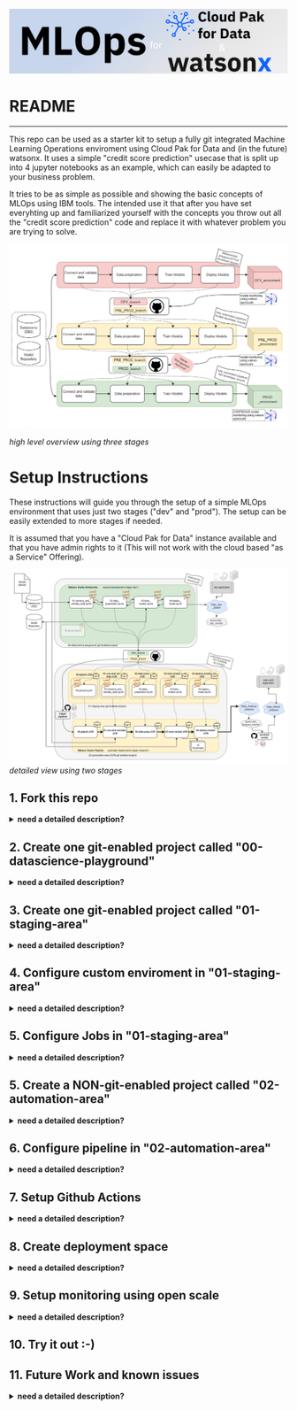 ![Alt text](images/banner.png)
# README
---

This repo can be used as a starter kit to setup a fully git integrated Machine Learning Operations enviroment using Cloud Pak for Data and (in the future) watsonx. It uses a simple "credit score prediction" usecase that is split up into 4 jupyter notebooks as an example, which can easily be adapted to your business problem. 

It tries to be as simple as possible and showing the basic concepts of MLOps using IBM tools. The intended use it that after you have set everyhting up and familiarized yourself with the concepts you throw out all the "credit score prediction" code and replace it with whatever problem you are trying to solve.

![high level overview using three stages](/images/2023-09-05-11_00_27.png)

*high level overview using three stages*



# Setup Instructions
These instructions will guide you through the setup of a simple MLOps environment that uses just two stages ("dev" and "prod"). The setup can be easily extended to more stages if needed. 

It is assumed that you have a "Cloud Pak for Data" instance available and that you have admin rights to it (This will not work with the cloud based "as a Service" Offering). 

![Alt text](/images/detailed_overview.png)
*detailed view using two stages*
## 1. Fork this repo

<details>
<summary><b> need a detailed description?</b></summary>

![Alt text](/images/image-1.png)

click the "Fork" button in the upper right corner of this repo. **IMPORTANT: uncheck the "only fork the master branch" checkbox.**
 This will create a copy of this repo in your own github account. We will be using this copy in the following steps.
</details>


## 2.   Create one git-enabled project called "00-datascience-playground"

<details>
<summary><b> need a detailed description?</b></summary>

### Overview
![Alt text](/images/2023-08-31-09_10_14.png)
*this is the project that we are creating in this step*

### Step by step
![Alt text](/images/image-2.png)
navigate to all projects
![Alt text](/images/image-4.png)
create a project that is "integrated with git". In the next window we will need to provide the github repo address and a private access token. So lets create that token first.
![Alt text](/images/image-5.png)
navigate to https://github.com/settings/tokens and choose "Generate new token". Give it a name and select the "repo" scope as shown in the next image. 
![Alt text](/images/image-6.png)
**Copy the generated token to your clipboard.** You will not be able to see it again after you close the window.
![Alt text](/images/image-7.png)
Make this token available within your CP4D by creating a "New Token" and using the token you just created. Once you created it use the dropdown to select it.
![Alt text](/images/image-8.png)
add the Repo URL (dont forget the .git at the end ;-) and choose the main branch. Then hit "Create"

Use the github repo address and your private access token 
You can Alter the notebooks to your needs if you want to. It is important that you keep the naming of the notebooks.
</details>


## 3. Create one git-enabled project called "01-staging-area"

<details>
<summary><b> need a detailed description?</b></summary>

### Overview
![Alt text](/images/image-3.png)
*this is the project that we are creating in this step*

### Step by step

![Alt text](/images/image-2.png)
navigate to all projects
![Alt text](/images/image-4.png)
In your CP4D Instance you access the project overview by clicking on the "Projects" Icon in the upper left corner. Then click on "New Project" and select "Create a project integrated with a Git repository". Give it the name "01-staging-area" and select "create"

Use the same github repo address and your private access token as in 2
 
</details>

## 4. Configure custom enviroment in "01-staging-area"
<details>
<summary><b> need a detailed description?</b></summary>

TODO: Add description here! (use custom_env.yaml)

</details>

## 5. Configure Jobs in "01-staging-area"
<details>
<summary><b> need a detailed description?</b></summary>

### Overview
![Alt text](/images/image-4.png)
*this is the project that we are creating in this step*

### Step by step
![Alt text](/images/image-9.png)
navigate to "view local branch"

![Alt text](/images/image-11.png)
click "New code job"

![Alt text](/images/image-12.png)
choose the first notebook "00-git-pull.ipynb" and click "configure job"

![Alt text](/images/image-13.png)
give it the same name as the notebook and click "next"
TODO: choose correct enviroment for every job
accept all the defaults and click "next" until you can click "create job"
TODO: add the "was_successful" output to every job
repeat those steps for all six notebooks.

![Alt text](/images/image-14.png)
once you are done it should look like this.


We also need to create a .env file within the "01-staging-area" project. This file will contain the credentials that the pipeline will use to pull the code from github.

![Alt text](/images/image-100.png)

Click "Launch IDE" and then "JupyterLab" to get access to the JupyterLab environment. 

![Alt text](/images/image-103.png)

You will be greeted by a tab called "Terminal 1". There you copy the following commands and hit enter:

```bash

echo "repo_adresse=PUT_YOUR_REPO_ADDRESS_HERE" > .env
echo "personal_access_token=PUT_YOUR_TOKEN_HERE" >> .env
echo "project_id=PUT_YOUR_PROJECT_ID_HERE" >> .env
echo "branch_name=main" >> .env
echo "cpd_technical_user=PUT_USERNAME_HERE" >> .env
echo "cpd_technical_user_password=PUT_PASSWORD_HERE">> .env
echo "cpd_url=PUT_URL_HERE">> .env

```

*cpd_technical_user* is a user that was created only to be used as a proxy in those scripts. If this is not available you can also use a *personal* user (i.e. the credentials you use to login) even though this not best practise

![Alt text](/images/image-102.png)

You can check if everything worked by typing 
   
   ```bash
   cat .env
   ```
If that command displays the content of the .env file you are good to go. 

</details>

## 5. Create a NON-git-enabled project called "02-automation-area"

<details>
<summary><b> need a detailed description?</b></summary>

### Overview
![Alt text](/images/image-5.png)
*this is the project that we are creating in this step*

### Step by step

![Alt text](/images/image-3.png)
repeat the same steps as in 2 and 3 but choose "create an empty project" to create a NON-git-enabled project. Name it "02-automation-area"


</details>



## 6. Configure pipeline in "02-automation-area"
<details>
<summary><b> need a detailed description?</b></summary>

### Overview
![Alt text](/images/image-6.png)
*those are the pieces we are creating in this step*

### Step by step
TODO: add global parameters

![Alt text](/images/image-16.png)
Click "New Asset" and choose "Pipeline". Name the pipeline "mlops_pipeline"

![Alt text](/images/image-18.png)
go to "Run">"Run Notebook Job" and drag it onto the plane. Then doubleclick this newly created node and click "select Job".

![Alt text](/images/image-19.png)
choose "01-staging-area" and there the first notebook "00-git-pull.ipynb" and click "choose" and then "save"

TODO: choose enviroment
TODO: add pipeline params

![Alt text](/images/image-20.png)
repeat those steps for all notebooks until you end up with something that looks like this.

![Alt text](/images/image-29.png)
Click "Run Pipeline" and then "create job". Give it a name like "mlops_pipeline_job" . **IMPORTANT: The github action assumes that you only have ONE job in this project. If you have more than one job you will need to change the github action accordingly.**


</details>

## 7. Setup Github Actions 
<details>
<summary><b> need a detailed description?</b></summary>

### Overview
![Alt text](/images/image-7.png)
*this is the piece that we are creating in this step*

### Step by step

We need a set of secrets to be able to run the github actions. Those secrets are:

- **API_KEY**
- **USER_NAME**
- **CLUSTER_URL**
- **PROJECT_ID**
- **PERSONAL_ACCESS_TOKEN_GITHUB**


We will now go through all those step by step:

![Alt text](/images/image-21.png)
navigate to your fork of the github repo then "Settings">"Secrets and variables">"actions">"new repository secret" 

### 7.1. retriving your CP4D **API_KEY** and **USER_NAME**

![Alt text](/images/image-22.png)
go to the "profile and settings" tab in your cp4d instance

![Alt text](/images/image-23.png)
copy the api key to your clipboard (and write it down somewhere. You will not be able to see it again after you close the window)

![Alt text](/images/image-24.png)
go back to github and creaete a new repository secret called "API_KEY"

![Alt text](/images/image-27.png)

Also create the repository secret USER_NAME using the username that you use to login to your CP4D instance


### 7.2. retriving your CP4D **CLUSTER_URL**

this one is simple :-) 
![Alt text](/images/image-25.png)

just take the URL of the cluster that you have been workin on

![Alt text](/images/image-26.png)

and use it to create a secret called "CLUSTER_URL"

### 7.3. retriving your CP4D **PROJECT_ID**

![Alt text](/images/image-28.png)

### 7.4. retriving your github **PERSONAL_ACCESS_TOKEN_GITHUB**

You can use the same token you used in step 2. If you dont have it anymore you can create a new one by following the steps in 2.



</details>


## 8. Create deployment space
<details>
<summary><b> need a detailed description?</b></summary>

TODO: describe how to create deployment space

</details>

## 9. Setup monitoring using open scale
<details>
<summary><b> need a detailed description?</b></summary>

TODO: describe how to set up open scale

</details>

## 10. Try it out :-) 



## 11. Future Work and known issues
<details>
<summary><b> need a detailed description?</b></summary>

- Future Work:
   - [ ] Put AI Fact sheets back into the "03-train_model" notebook 
   - [ ] Figure out what is wrong with the deployments and fix it
   - [ ] Figure out what is wrong with monitoring (probably issue with the cluster we use)
   - [ ] Finish Documentation of 8. Create deployment space and 9. Setup monitoring using open scale
   - [ ] Delete all projects and set everything up again acording to documentation to find what is missing(~ one day of work)
   - [ ] describe how good usermanagement can work (e.g. normal Users can only see the "01_data_science_playground" project)
   - [ ] integrate Model Inventory/ model versioning


- Known Issues
   - 

</details>


    
